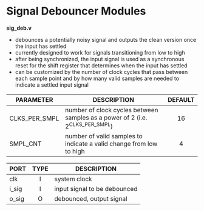 # Signal Debouncer Modules

__sig_deb.v__

* debounces a potentially noisy signal and outputs the clean version once the input has settled
* currently designed to work for signals transitioning from low to high
* after being synchronized, the input signal is used as a synchronous reset for the shift register that determines when the input has settled
* can be customized by the number of clock cycles that pass between each sample point and by how many valid samples are needed to indicate a settled input signal

| PARAMETER | DESCRIPTION | DEFAULT |
|-----------|-------------|:-------:|
| CLKS_PER_SMPL | number of clock cycles between samples as a power of 2 (i.e. 2<sup>CLKS_PER_SMPL</sup>) | 16 |
| SMPL_CNT | number of valid samples to indicate a valid change from low to high | 4 |

| PORT | TYPE | DESCRIPTION |
|------|:----:|-------------|
| clk  | I | system clock |
| i_sig | I | input signal to be debounced |
| o_sig | O | debounced, output signal |

